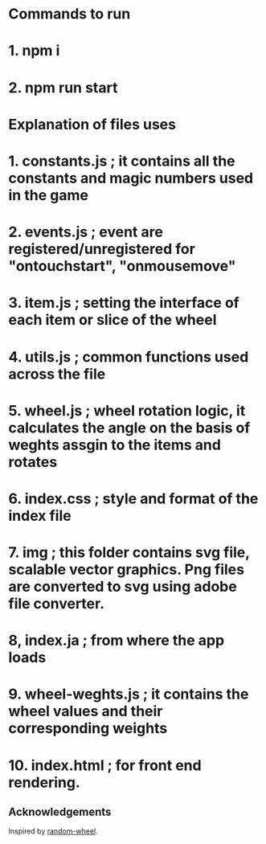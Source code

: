# Commands to run
# 1. npm i
# 2. npm run start

# Explanation of files uses
# 1. constants.js ; it contains all the constants and magic numbers used in the game
# 2. events.js ; event are registered/unregistered for "ontouchstart", "onmousemove"
# 3. item.js ; setting the interface of each item or slice of the wheel
# 4. utils.js ; common functions used across the file
# 5. wheel.js ; wheel rotation logic, it calculates the angle on the basis of weghts assgin to the items and rotates
# 6. index.css ; style and format of the index file
# 7. img ; this folder contains svg file, scalable vector graphics. Png files are converted to svg using adobe file converter.
# 8, index.ja ; from where the app loads
# 9. wheel-weghts.js ; it contains the wheel values and their corresponding weights
# 10. index.html ; for front end rendering.

## Acknowledgements

Inspired by [random-wheel](https://github.com/njradford/random-wheel).
